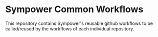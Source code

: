 # Sympower Common Workflows

This repository contains Sympower's reusable github workflows to be called/reused by the workflows of each individual repository.